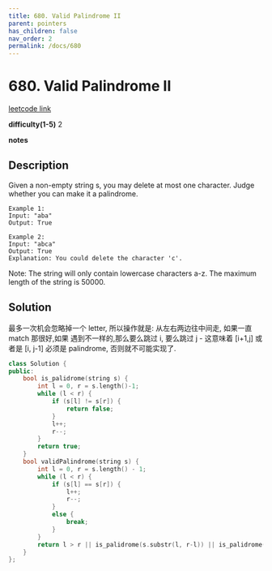 ```yaml
---
title: 680. Valid Palindrome II
parent: pointers
has_children: false
nav_order: 2
permalink: /docs/680
---
```

# 680. Valid Palindrome II
[leetcode link](https://leetcode.com/problems/valid-palindrome-ii/)

**difficulty(1-5)** 
2

**notes**   


## Description
Given a non-empty string s, you may delete at most one character. Judge whether you can make it a palindrome.
```
Example 1:
Input: "aba"
Output: True

Example 2:
Input: "abca"
Output: True
Explanation: You could delete the character 'c'.
```

Note:
The string will only contain lowercase characters a-z. The maximum length of the string is 50000.

## Solution
最多一次机会忽略掉一个 letter, 所以操作就是: 从左右两边往中间走, 如果一直 match 那很好,如果
遇到不一样的,那么要么跳过 i, 要么跳过 j - 这意味着 [i+1,j] 或者是 [i, j-1] 必须是 palindrome,
否则就不可能实现了.

```c++
class Solution {
public:
    bool is_palidrome(string s) {
        int l = 0, r = s.length()-1;
        while (l < r) {
            if (s[l] != s[r]) {
                return false;
            }
            l++;
            r--;
        }
        return true;
    }
    bool validPalindrome(string s) {
        int l = 0, r = s.length() - 1;
        while (l < r) {
            if (s[l] == s[r]) {
                l++;
                r--;
            }
            else {
                break;
            }
        }
        return l > r || is_palidrome(s.substr(l, r-l)) || is_palidrome(s.substr(l+1, r-l));
    }
};
```